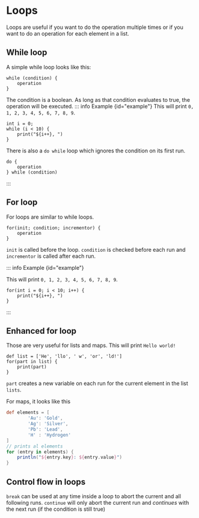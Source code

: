 
# Loops

Loops are useful if you want to do the operation multiple times or if you want to do an operation for each element in a list.

## While loop

A simple while loop looks like this:

```groovy:no-line-numbers
while (condition) {
    operation
}
```

The condition is a boolean. As long as that condition evaluates to true, the operation will be executed.
::: info Example {id="example"}
This will print `0, 1, 2, 3, 4, 5, 6, 7, 8, 9`.

```groovy:no-line-numbers
int i = 0;
while (i < 10) {
    print("${i++}, ")
}
```

There is also a `do while` loop which ignores the condition on its first run.

```groovy:no-line-numbers
do {
    operation
} while (condition)
```

:::

## For loop

For loops are similar to while loops.

```groovy:no-line-numbers
for(init; condition; incrementor) {
    operation
}
```

`init` is called before the loop. `condition` is checked before each run and `incrementor` is called after each run.

::: info Example {id="example"}

This will print `0, 1, 2, 3, 4, 5, 6, 7, 8, 9`.
```groovy:no-line-numbers
for(int i = 0; i < 10; i++) {
    print("${i++}, ")
}
```

:::

## Enhanced for loop

Those are very useful for lists and maps.
This will print `Hello world!`

```groovy:no-line-numbers
def list = ['He', 'llo', ' w', 'or', 'ld!']
for(part in list) {
    print(part)
}
```

`part` creates a new variable on each run for the current element in the list `lists`.

For maps, it looks like this

```groovy
def elements = [
        'Au': 'Gold',
        'Ag': 'Silver',
        'Pb': 'Lead',
        'H' : 'Hydrogen'
]
// prints al elements
for (entry in elements) {
    println("${entry.key}: ${entry.value}")
}
```

## Control flow in loops

`break` can be used at any time inside a loop to abort the current and all following runs.
`continue` will only abort the current run and _continues_ with the next run (if the condition is still true)
